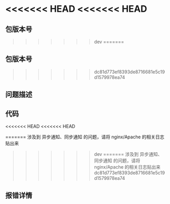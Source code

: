 <<<<<<< HEAD
<<<<<<< HEAD
=======
## 包版本号


>>>>>>> dev
=======
## 包版本号


>>>>>>> dc81d773ef8393de8716681e5c19d1579978ea74
## 问题描述


## 代码
<<<<<<< HEAD
<<<<<<< HEAD

=======
涉及到 异步通知、同步通知 的问题，请将 nginx/Apache 的相关日志贴出来
>>>>>>> dev
=======
涉及到 异步通知、同步通知 的问题，请将 nginx/Apache 的相关日志贴出来
>>>>>>> dc81d773ef8393de8716681e5c19d1579978ea74

## 报错详情

